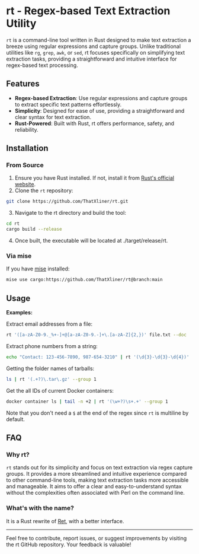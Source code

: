 # rt - Regex-based Text Extraction Utility

`rt` is a command-line tool written in Rust designed to make text extraction a breeze using regular expressions and capture groups. Unlike traditional utilities like `rg`, `grep`, `awk`, or `sed`, rt focuses specifically on simplifying text extraction tasks, providing a straightforward and intuitive interface for regex-based text processing.

## Features

- **Regex-based Extraction**: Use regular expressions and capture groups to extract specific text patterns effortlessly.
- **Simplicity**: Designed for ease of use, providing a straightforward and clear syntax for text extraction.
- **Rust-Powered**: Built with Rust, rt offers performance, safety, and reliability.

## Installation

### From Source

1. Ensure you have Rust installed. If not, install it from [Rust's official website](https://www.rust-lang.org/tools/install).
2. Clone the `rt` repository:

```bash
git clone https://github.com/ThatXliner/rt.git
```

3. Navigate to the rt directory and build the tool:

```bash
cd rt
cargo build --release
```

4. Once built, the executable will be located at ./target/release/rt.

### Via mise

If you have [mise](https://mise.jdx.dev/) installed:

```bash
mise use cargo:https://github.com/ThatXliner/rt@branch:main
```

## Usage

**Examples:**

Extract email addresses from a file:

```bash
rt '([a-zA-Z0-9._%+-]+@[a-zA-Z0-9.-]+\.[a-zA-Z]{2,})' file.txt --doc
```

Extract phone numbers from a string:

```bash
echo "Contact: 123-456-7890, 987-654-3210" | rt '(\d{3}-\d{3}-\d{4})' 
```

Getting the folder names of tarballs:

```bash
ls | rt '(.+?)\.tar\.gz' --group 1 
```

Get the all IDs of current Docker containers:

```bash
docker container ls | tail -n +2 | rt '(\w+?)\s+.+' --group 1
```

Note that you don't need a `$` at the end of the regex since `rt` is multiline by default.

## FAQ

### Why rt?

`rt` stands out for its simplicity and focus on text extraction via regex capture groups. It provides a more streamlined and intuitive experience compared to other command-line tools, making text extraction tasks more accessible and manageable. It aims to offer a clear and easy-to-understand syntax without the complexities often associated with Perl on the command line.

### What's with the name?

It is a Rust rewrite of [Ret](https://github.com/ThatXliner/ret), with a better interface.

---

Feel free to contribute, report issues, or suggest improvements by visiting the rt GitHub repository. Your feedback is valuable!
